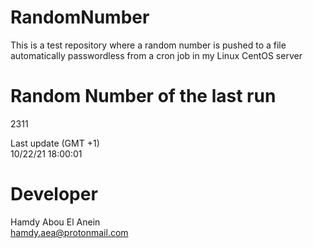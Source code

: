 # RandomNumber    
This is a test repository where a random number is pushed to a file automatically passwordless from a cron job in my Linux CentOS server    
# Random Number of the last run   
2311
      
Last update (GMT +1)    
10/22/21 18:00:01
# Developer    
Hamdy Abou El Anein   
hamdy.aea@protonmail.com
